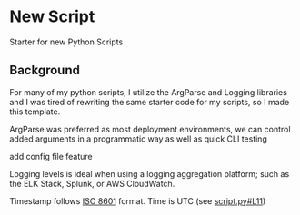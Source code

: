 # New Script #

Starter for new Python Scripts


## Background ##

For many of my python scripts, I utilize the ArgParse and Logging libraries and I was tired of rewriting the same starter code for my scripts, so I made this template.
	
ArgParse was preferred as most deployment environments, we can control added arguments in a programmatic way as well as quick CLI testing

<TODO> add config file feature

Logging levels is ideal when using a logging aggregation platform; such as the ELK Stack, Splunk, or AWS CloudWatch.

Timestamp follows [ISO 8601](https://www.iso.org/iso-8601-date-and-time-format.html) format. Time is UTC (see [script.py#L11](https://github.com/jasapple/Python-starter/blob/main/script.py#L11))
